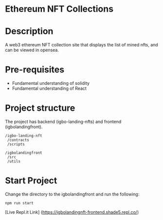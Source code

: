 # Ethereum NFT Collections

# Description

A web3 ethereum NFT collection site that displays the list of mined nfts, and can be viewed in opensea.

# Pre-requisites

- Fundamental understanding of solidity
- Fundamental understanding of React

# Project structure

The project has backend (igbo-landing-nfts) and frontend (igbolandingfront).

```
/igbo-landing-nft
 /contracts
 /scripts

/igbolandingfront
 /src
 /utils
```

# Start Project

Change the directory to the igbolandingfront and run the following:

```
npm run start
```

[Live Repl.it Link] (https://igbolandingnft-frontend.shade5.repl.co/)
